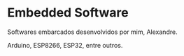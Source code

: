 # Embedded Software
Softwares embarcados desenvolvidos por mim, Alexandre.

Arduino, ESP8266, ESP32, entre outros.
